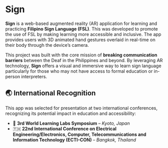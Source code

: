 # Sign

**Sign** is a web-based augmented reality (AR) application for learning and practicing **Filipino Sign Language (FSL)**. This was developed to promote the use of FSL by making learning more accessible and inclusive. The app provides users with 3D animated hand gestures overlaid in real-time on their body through the device’s camera.

This project was built with the core mission of **breaking communication barriers** between the Deaf in the Philippines and beyond. By leveraging AR technology, **Sign** offers a visual and immersive way to learn sign language particularly for those who may not have access to formal education or in-person interpreters.

## 🌏 International Recognition

This app was selected for presentation at two international conferences, recognizing its potential impact in education and accessibility:
- 🗾 **3rd World Learning Labs Symposium** – *Kyoto, Japan*
- 🇹🇭 **22nd International Conference on Electrical Engineering/Electronics, Computer, Telecommunications and Information Technology (ECTI-CON)** – *Bangkok, Thailand*
